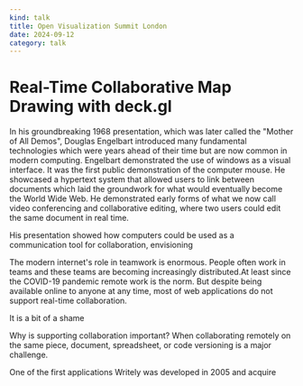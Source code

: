 ```yaml
---
kind: talk
title: Open Visualization Summit London
date: 2024-09-12
category: talk
---
```


# Real-Time Collaborative Map Drawing with deck.gl

In his groundbreaking 1968 presentation, which was later called the "Mother of All Demos", Douglas Engelbart introduced many fundamental technologies which were years ahead of their time but are now common in modern computing.
Engelbart demonstrated the use of windows as a visual interface. It was the first public demonstration of the computer mouse. He showcased a hypertext system that allowed users to link between documents which laid the groundwork for what would eventually become the World Wide Web. He demonstrated early forms of what we now call video conferencing and collaborative editing, where two users could edit the same document in real time.

His presentation showed how computers could be used as a communication tool for collaboration, envisioning

The modern internet's role in teamwork is enormous. People often work in teams and these teams are becoming increasingly distributed.At least since the COVID-19 pandemic remote work is the norm. But despite being available online to anyone at any time, most of web applications do not support real-time collaboration.

It is a bit of a shame

Why is supporting collaboration important?
When collaborating remotely on the same piece, document, spreadsheet, or code versioning is a major challenge.

One of the first applications Writely was developed in 2005 and acquire
